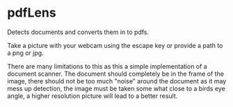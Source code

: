 # pdfLens

Detects documents and converts them in to pdfs.

Take a picture with your webcam using the escape key or provide a path to a png or jpg.

There are many limitations to this as this a simple implementation of a document scanner. The document should completely be in the frame of the image, there should not be too much "noise" around the document as it may mess up detection, the image must be taken some what close to a birds eye angle, a higher resolution picture will lead to a better result. 
